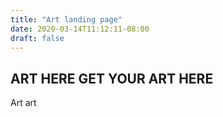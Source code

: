 ```yaml
---
title: "Art landing page"
date: 2020-03-14T11:12:11-08:00
draft: false
---
```


## ART HERE GET YOUR ART HERE 
Art art
